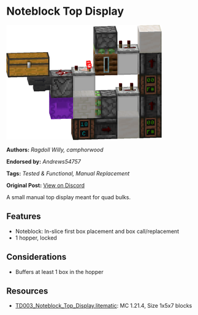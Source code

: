 # Noteblock Top Display
<img alt="Noteblock_Top_Display.png" src="images/Noteblock_Top_Display.png?raw=1" height="300px">

**Authors:** *Ragdoll Willy, camphorwood*

**Endorsed by:** *Andrews54757*

**Tags:** *Tested & Functional, Manual Replacement*

**Original Post:** [View on Discord](https://discord.com/channels/1375556143186837695/1388178051392868443)

A small manual top display meant for quad bulks.

## Features
- Noteblock: In-slice first box placement and box call/replacement
- 1 hopper, locked

## Considerations
- Buffers at least 1 box in the hopper

## Resources
- [TD003_Noteblock_Top_Display.litematic](attachments/TD003_Noteblock_Top_Display.litematic): MC 1.21.4, Size 1x5x7 blocks
